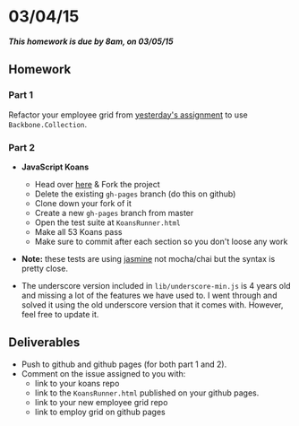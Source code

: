 # 03/04/15

___This homework is due by 8am, on 03/05/15___


## Homework

### Part 1

Refactor your employee grid from [yesterday's assignment](../019) to use `Backbone.Collection`.

### Part 2

  * __JavaScript Koans__

    * Head over [here](https://github.com/mrdavidlaing/javascript-koans) & Fork the project
    * Delete the existing `gh-pages` branch (do this on github)
    * Clone down your fork of it
    * Create a new `gh-pages` branch from master
    * Open the test suite at `KoansRunner.html`
    * Make all 53 Koans pass
    * Make sure to commit after each section so you don't loose any work

  * __Note:__ these tests are using [jasmine](http://jasmine.github.io/) not mocha/chai but the syntax is pretty close.

  * The underscore version included in `lib/underscore-min.js` is 4 years old and missing a lot of the features we have used to. I went through and solved it using the old underscore version that it comes with. However, feel free to update it.

## Deliverables

* Push to github and github pages (for both part 1 and 2).
* Comment on the issue assigned to you with:
  - link to your koans repo
  - link to the `KoansRunner.html` published on your github pages.
  - link to your new employee grid repo
  - link to employ grid on github pages

